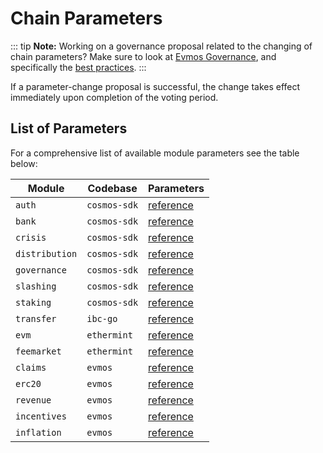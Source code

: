 <!--
order: 6
-->

# Chain Parameters

::: tip
**Note:** Working on a governance proposal related to the changing of chain parameters? Make sure to look at [Evmos Governance](overview.md), and specifically the [best practices](best_practices.md#parameter-change-proposal).
:::

If a parameter-change proposal is successful, the change takes effect immediately upon completion of the voting period.

## List of Parameters

For a comprehensive list of available module parameters see the table below:

| Module         | Codebase     | Parameters                                                                        |
| -------------- | ------------ | --------------------------------------------------------------------------------- |
| `auth`         | `cosmos-sdk` | [reference](https://docs.cosmos.network/main/modules/auth#parameters)            |
| `bank`         | `cosmos-sdk` | [reference](https://docs.cosmos.network/main/modules/bank#params)                |
| `crisis`       | `cosmos-sdk` | [reference](https://docs.cosmos.network/main/modules/crisis#parameters)          |
| `distribution` | `cosmos-sdk` | [reference](https://docs.cosmos.network/main/modules/distribution#parameters)    |
| `governance`   | `cosmos-sdk` | [reference](https://docs.cosmos.network/main/modules/gov#parameters)             |
| `slashing`     | `cosmos-sdk` | [reference](https://docs.cosmos.network/main/modules/slashing#parameters)        |
| `staking`      | `cosmos-sdk` | [reference](https://docs.cosmos.network/main/modules/staking#parameters)         |
| `transfer`     | `ibc-go`     | [reference](https://ibc.cosmos.network/main/ibc/params.html)                    |
| `evm`          | `ethermint`  | [reference](https://docs.evmos.org/modules/evm/08_params.html)                     |
| `feemarket`    | `ethermint`  | [reference](https://docs.evmos.org/modules/feemarket/07_params.html)                |
| `claims`       | `evmos`      | [reference](https://docs.evmos.org/modules/claims/06_parameters.html)               |
| `erc20`        | `evmos`      | [reference](https://docs.evmos.org/modules/erc20/07_parameters.html)                |
| `revenue`     | `evmos`      | [reference](https://docs.evmos.org/modules/revenue/07_parameters.html)              |
| `incentives`   | `evmos`      | [reference](https://docs.evmos.org/modules/incentives/07_parameters.html)           |
| `inflation`    | `evmos`      | [reference](https://docs.evmos.org/modules/inflation/05_parameters.html)            |
